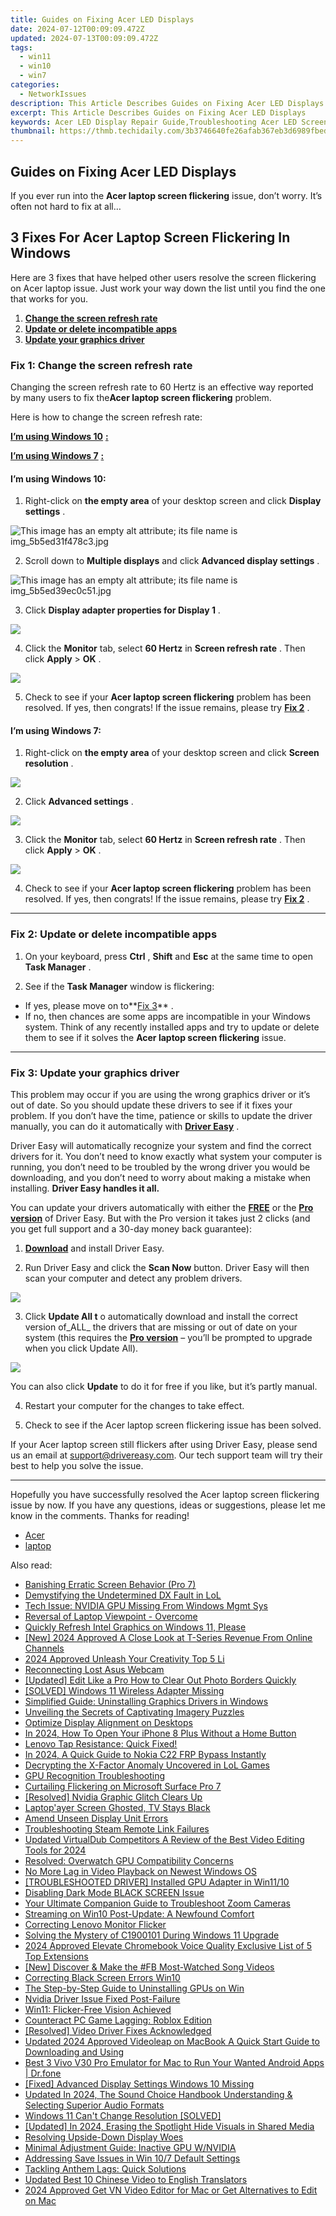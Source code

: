 ```yaml
---
title: Guides on Fixing Acer LED Displays
date: 2024-07-12T00:09:09.472Z
updated: 2024-07-13T00:09:09.472Z
tags:
  - win11
  - win10
  - win7
categories:
  - NetworkIssues
description: This Article Describes Guides on Fixing Acer LED Displays
excerpt: This Article Describes Guides on Fixing Acer LED Displays
keywords: Acer LED Display Repair Guide,Troubleshooting Acer LED Screen Issues,DIY Fix for Acer LED Panel Malfunction,Common Acer LED Display Faults,How to Repair Acer LED Monitor,Acer Display Troubleshooting Steps,Solutions for Acer LED Monitor Errors
thumbnail: https://thmb.techidaily.com/3b3746640fe26afab367eb3d6989fbedd82bfd022cd1e2fe844a87bc2bcb92f8.jpg
---
```


## Guides on Fixing Acer LED Displays

 If you ever run into the **Acer laptop screen flickering** issue, don’t worry. It’s often not hard to fix at all…

## 3 Fixes For Acer Laptop Screen Flickering In Windows

 Here are 3 fixes that have helped other users resolve the screen flickering on Acer laptop issue. Just work your way down the list until you find the one that works for you.

1. **[Change the screen refresh rate](#F1)**
2. **[Update or delete incompatible apps](#F2)**
3. **[Update your graphics driver](#F3)**

### **Fix 1: Change the screen refresh rate**

 Changing the screen refresh rate to 60 Hertz is an effective way reported by many users to fix the**Acer laptop screen flickering** problem.

Here is how to change the screen refresh rate:

**[I’m using Windows 10](#W10)** [**:**](https://tools.techidaily.com/drivereasy/download/)

**[I’m using Windows 7](#W7)** [**:**](https://tools.techidaily.com/drivereasy/download/)

#### **I’m using Windows 10:**

 1) Right-click on **the empty area** of your desktop screen and click **Display settings** .

![This image has an empty alt attribute; its file name is img_5b5ed31f478c3.jpg](https://images.drivereasy.com/wp-content/uploads/2018/07/img_5b5ed31f478c3.jpg)

 2) Scroll down to **Multiple displays** and click **Advanced display settings** .

![This image has an empty alt attribute; its file name is img_5b5ed39ec0c51.jpg](https://images.drivereasy.com/wp-content/uploads/2018/07/img_5b5ed39ec0c51.jpg)

 3) Click **Display adapter properties for Display 1** .

![](https://images.drivereasy.com/wp-content/uploads/2018/07/img_5b5ed3e49449b.jpg)

 4) Click the **Monitor** tab, select **60 Hertz** in **Screen refresh rate** . Then click **Apply** \> **OK** .

![](https://images.drivereasy.com/wp-content/uploads/2018/07/img_5b5ed67824b26.jpg)

 5) Check to see if your **Acer laptop screen flickering** problem has been resolved. If yes, then congrats! If the issue remains, please try [**Fix 2**](#F2) .

#### **I’m using Windows 7:**

 1) Right-click on **the empty area** of your desktop screen and click **Screen resolution** .

![](https://images.drivereasy.com/wp-content/uploads/2018/07/img_5b5ed6d79ee72.jpg)

 2) Click **Advanced settings** .

![](https://images.drivereasy.com/wp-content/uploads/2018/07/img_5b5ed72308a6d.jpg)

 3) Click the **Monitor** tab, select **60 Hertz** in **Screen refresh rate** . Then click **Apply** \> **OK** .

![](https://images.drivereasy.com/wp-content/uploads/2018/07/img_5b5edc0f0b9cb.jpg)

 4) Check to see if your **Acer laptop screen flickering** problem has been resolved. If yes, then congrats! If the issue remains, please try [](#F2) [](https://tools.techidaily.com/drivereasy/download/) **[Fix 2](#F2)** .

---

### Fix 2: Update or delete incompatible apps

 1) On your keyboard, press **Ctrl** , **Shift** and **Esc** at the same time to open **Task Manager** .

 2) See if the **Task Manager** window is flickering:

* If yes, please move on to**[Fix 3](#F3)** .
* If no, then chances are some apps are incompatible in your Windows system. Think of any recently installed apps and try to update or delete them to see if it solves the **Acer laptop screen flickering** issue.

---

### Fix 3: Update your graphics driver

 This problem may occur if you are using the wrong graphics driver or it’s out of date. So you should update these drivers to see if it fixes your problem. If you don’t have the time, patience or skills to update the driver manually, you can do it automatically with **[Driver Easy](https://tools.techidaily.com/drivereasy/download/)**  .

 Driver Easy will automatically recognize your system and find the correct drivers for it. You don’t need to know exactly what system your computer is running, you don’t need to be troubled by the wrong driver you would be downloading, and you don’t need to worry about making a mistake when installing. **Driver Easy handles it all.**

 You can update your drivers automatically with either the **[FREE](https://tools.techidaily.com/drivereasy/download/)**  or the [](https://tools.techidaily.com/drivereasy/download/) **[Pro version](https://tools.techidaily.com/drivereasy/download/)**  of Driver Easy. But with the Pro version it takes just 2 clicks (and you get full support and a 30-day money back guarantee):

 1) **[Download](https://tools.techidaily.com/drivereasy/download/)** [](https://tools.techidaily.com/drivereasy/download/) and install Driver Easy.

 2) Run Driver Easy and click the **Scan Now** button. Driver Easy will then scan your computer and detect any problem drivers.

![](https://images.drivereasy.com/wp-content/uploads/2018/07/img_5b46ffcde1143.jpg)

 3) Click **Update All t** o automatically download and install the correct version of_ALL_ the drivers that are missing or out of date on your system (this requires the **[Pro version](https://tools.techidaily.com/drivereasy/download/)**  – you’ll be prompted to upgrade when you click Update All).

![](https://images.drivereasy.com/wp-content/uploads/2018/07/img_5b594e371b13c.jpg)

 You can also click **Update** to do it for free if you like, but it’s partly manual.

4) Restart your computer for the changes to take effect.

5) Check to see if the Acer laptop screen flickering issue has been solved.

 If your Acer laptop screen still flickers after using Driver Easy, please send us an email at <support@drivereasy.com>. Our tech support team will try their best to help you solve the issue.

---

 Hopefully you have successfully resolved the Acer laptop screen flickering issue by now. If you have any questions, ideas or suggestions, please let me know in the comments. Thanks for reading!

* [Acer](https://tools.techidaily.com/drivereasy/download/)
* [laptop](https://tools.techidaily.com/drivereasy/download/)

<ins class="adsbygoogle"
     style="display:block"
     data-ad-format="autorelaxed"
     data-ad-client="ca-pub-7571918770474297"
     data-ad-slot="1223367746"></ins>



<ins class="adsbygoogle"
     style="display:block"
     data-ad-client="ca-pub-7571918770474297"
     data-ad-slot="8358498916"
     data-ad-format="auto"
     data-full-width-responsive="true"></ins>



<span class="atpl-alsoreadstyle">Also read:</span>
<div><ul>
<li><a href="https://network-issues.techidaily.com/banishing-erratic-screen-behavior-pro-7/"><u>Banishing Erratic Screen Behavior (Pro 7)</u></a></li>
<li><a href="https://network-issues.techidaily.com/demystifying-the-undetermined-dx-fault-in-lol/"><u>Demystifying the Undetermined DX Fault in LoL</u></a></li>
<li><a href="https://network-issues.techidaily.com/tech-issue-nvidia-gpu-missing-from-windows-mgmt-sys/"><u>Tech Issue: NVIDIA GPU Missing From Windows Mgmt Sys</u></a></li>
<li><a href="https://network-issues.techidaily.com/reversal-of-laptop-viewpoint-overcome/"><u>Reversal of Laptop Viewpoint - Overcome</u></a></li>
<li><a href="https://network-issues.techidaily.com/quickly-refresh-intel-graphics-on-windows-11-please/"><u>Quickly Refresh Intel Graphics on Windows 11, Please</u></a></li>
<li><a href="https://youtube-sure.techidaily.com/024-approved-a-close-look-at-t-series-revenue-from-online-channels/"><u>[New] 2024 Approved  A Close Look at T-Series Revenue From Online Channels</u></a></li>
<li><a href="https://video-content-creator.techidaily.com/2024-approved-unleash-your-creativity-top-5-li/"><u>2024 Approved Unleash Your Creativity Top 5 Li</u></a></li>
<li><a href="https://network-issues.techidaily.com/reconnecting-lost-asus-webcam/"><u>Reconnecting Lost Asus Webcam</u></a></li>
<li><a href="https://vp-tips.techidaily.com/updated-edit-like-a-pro-how-to-clear-out-photo-borders-quickly/"><u>[Updated] Edit Like a Pro  How to Clear Out Photo Borders Quickly</u></a></li>
<li><a href="https://network-issues.techidaily.com/solved-windows-11-wireless-adapter-missing/"><u>[SOLVED] Windows 11 Wireless Adapter Missing</u></a></li>
<li><a href="https://network-issues.techidaily.com/simplified-guide-uninstalling-graphics-drivers-in-windows/"><u>Simplified Guide: Uninstalling Graphics Drivers in Windows</u></a></li>
<li><a href="https://extra-information.techidaily.com/unveiling-the-secrets-of-captivating-imagery-puzzles/"><u>Unveiling the Secrets of Captivating Imagery Puzzles</u></a></li>
<li><a href="https://network-issues.techidaily.com/optimize-display-alignment-on-desktops/"><u>Optimize Display Alignment on Desktops</u></a></li>
<li><a href="https://ios-unlock.techidaily.com/in-2024-how-to-open-your-iphone-8-plus-without-a-home-button-by-drfone-ios/"><u>In 2024, How To Open Your iPhone 8 Plus Without a Home Button</u></a></li>
<li><a href="https://network-issues.techidaily.com/1719974730085-lenovo-tap-resistance-quick-fixed/"><u>Lenovo Tap Resistance: Quick Fixed!</u></a></li>
<li><a href="https://android-frp.techidaily.com/in-2024-a-quick-guide-to-nokia-c22-frp-bypass-instantly-by-drfone-android/"><u>In 2024, A Quick Guide to Nokia C22 FRP Bypass Instantly</u></a></li>
<li><a href="https://network-issues.techidaily.com/decrypting-the-x-factor-anomaly-uncovered-in-lol-games/"><u>Decrypting the X-Factor Anomaly Uncovered in LoL Games</u></a></li>
<li><a href="https://network-issues.techidaily.com/gpu-recognition-troubleshooting/"><u>GPU Recognition Troubleshooting</u></a></li>
<li><a href="https://network-issues.techidaily.com/curtailing-flickering-on-microsoft-surface-pro-7/"><u>Curtailing Flickering on Microsoft Surface Pro 7</u></a></li>
<li><a href="https://network-issues.techidaily.com/resolved-nvidia-graphic-glitch-clears-up/"><u>[Resolved] Nvidia Graphic Glitch Clears Up</u></a></li>
<li><a href="https://network-issues.techidaily.com/laptopayer-screen-ghosted-tv-stays-black/"><u>Laptop'ayer Screen Ghosted, TV Stays Black</u></a></li>
<li><a href="https://network-issues.techidaily.com/amend-unseen-display-unit-errors/"><u>Amend Unseen Display Unit Errors</u></a></li>
<li><a href="https://games-able.techidaily.com/troubleshooting-steam-remote-link-failures/"><u>Troubleshooting Steam Remote Link Failures</u></a></li>
<li><a href="https://ai-video-apps.techidaily.com/updated-virtualdub-competitors-a-review-of-the-best-video-editing-tools-for-2024/"><u>Updated VirtualDub Competitors A Review of the Best Video Editing Tools for 2024</u></a></li>
<li><a href="https://network-issues.techidaily.com/resolved-overwatch-gpu-compatibility-concerns/"><u>Resolved: Overwatch GPU Compatibility Concerns</u></a></li>
<li><a href="https://network-issues.techidaily.com/no-more-lag-in-video-playback-on-newest-windows-os/"><u>No More Lag in Video Playback on Newest Windows OS</u></a></li>
<li><a href="https://network-issues.techidaily.com/troubleshooted-driver-installed-gpu-adapter-in-win1110/"><u>[TROUBLESHOOTED DRIVER] Installed GPU Adapter in Win11/10</u></a></li>
<li><a href="https://network-issues.techidaily.com/disabling-dark-mode-black-screen-issue/"><u>Disabling Dark Mode BLACK SCREEN Issue</u></a></li>
<li><a href="https://network-issues.techidaily.com/your-ultimate-companion-guide-to-troubleshoot-zoom-cameras/"><u>Your Ultimate Companion Guide to Troubleshoot Zoom Cameras</u></a></li>
<li><a href="https://network-issues.techidaily.com/streaming-on-win10-post-update-a-newfound-comfort/"><u>Streaming on Win10 Post-Update: A Newfound Comfort</u></a></li>
<li><a href="https://network-issues.techidaily.com/correcting-lenovo-monitor-flicker/"><u>Correcting Lenovo Monitor Flicker</u></a></li>
<li><a href="https://network-issues.techidaily.com/solving-the-mystery-of-c1900101-during-windows-11-upgrade/"><u>Solving the Mystery of C1900101 During Windows 11 Upgrade</u></a></li>
<li><a href="https://article-knowledge.techidaily.com/2024-approved-elevate-chromebook-voice-quality-exclusive-list-of-5-top-extensions/"><u>2024 Approved  Elevate Chromebook Voice Quality  Exclusive List of 5 Top Extensions</u></a></li>
<li><a href="https://facebook-video-content.techidaily.com/new-discover-and-make-the-fb-most-watched-song-videos/"><u>[New] Discover & Make the #FB Most-Watched Song Videos</u></a></li>
<li><a href="https://network-issues.techidaily.com/correcting-black-screen-errors-win10/"><u>Correcting Black Screen Errors Win10</u></a></li>
<li><a href="https://network-issues.techidaily.com/the-step-by-step-guide-to-uninstalling-gpus-on-win/"><u>The Step-by-Step Guide to Uninstalling GPUs on Win</u></a></li>
<li><a href="https://network-issues.techidaily.com/nvidia-driver-issue-fixed-post-failure/"><u>Nvidia Driver Issue Fixed Post-Failure</u></a></li>
<li><a href="https://network-issues.techidaily.com/win11-flicker-free-vision-achieved/"><u>Win11: Flicker-Free Vision Achieved</u></a></li>
<li><a href="https://network-issues.techidaily.com/counteract-pc-game-lagging-roblox-edition/"><u>Counteract PC Game Lagging: Roblox Edition</u></a></li>
<li><a href="https://network-issues.techidaily.com/resolved-video-driver-fixes-acknowledged/"><u>[Resolved] Video Driver Fixes Acknowledged</u></a></li>
<li><a href="https://video-content-creator.techidaily.com/updated-2024-approved-videoleap-on-macbook-a-quick-start-guide-to-downloading-and-using/"><u>Updated 2024 Approved Videoleap on MacBook A Quick Start Guide to Downloading and Using</u></a></li>
<li><a href="https://screen-mirror.techidaily.com/best-3-vivo-v30-pro-emulator-for-mac-to-run-your-wanted-android-apps-drfone-by-drfone-android/"><u>Best 3 Vivo V30 Pro Emulator for Mac to Run Your Wanted Android Apps | Dr.fone</u></a></li>
<li><a href="https://network-issues.techidaily.com/fixed-advanced-display-settings-windows-10-missing/"><u>[Fixed] Advanced Display Settings Windows 10 Missing</u></a></li>
<li><a href="https://audio-shaping.techidaily.com/updated-in-2024-the-sound-choice-handbook-understanding-and-selecting-superior-audio-formats/"><u>Updated In 2024, The Sound Choice Handbook Understanding & Selecting Superior Audio Formats</u></a></li>
<li><a href="https://network-issues.techidaily.com/windows-11-cant-change-resolution-solved/"><u>Windows 11 Can't Change Resolution [SOLVED]</u></a></li>
<li><a href="https://youtube-sure.techidaily.com/ed-in-2024-erasing-the-spotlight-hide-visuals-in-shared-media/"><u>[Updated] In 2024, Erasing the Spotlight  Hide Visuals in Shared Media</u></a></li>
<li><a href="https://network-issues.techidaily.com/resolving-upside-down-display-woes/"><u>Resolving Upside-Down Display Woes</u></a></li>
<li><a href="https://network-issues.techidaily.com/minimal-adjustment-guide-inactive-gpu-wnvidia/"><u>Minimal Adjustment Guide: Inactive GPU W/NVIDIA</u></a></li>
<li><a href="https://network-issues.techidaily.com/addressing-save-issues-in-win-107-default-settings/"><u>Addressing Save Issues in Win 10/7 Default Settings</u></a></li>
<li><a href="https://network-issues.techidaily.com/tackling-anthem-lags-quick-solutions/"><u>Tackling Anthem Lags: Quick Solutions</u></a></li>
<li><a href="https://ai-video-translation.techidaily.com/updated-best-10-chinese-video-to-english-translators/"><u>Updated Best 10 Chinese Video to English Translators</u></a></li>
<li><a href="https://ai-driven-video-production.techidaily.com/2024-approved-get-vn-video-editor-for-mac-or-get-alternatives-to-edit-on-mac/"><u>2024 Approved Get VN Video Editor for Mac or Get Alternatives to Edit on Mac</u></a></li>
</ul></div>
